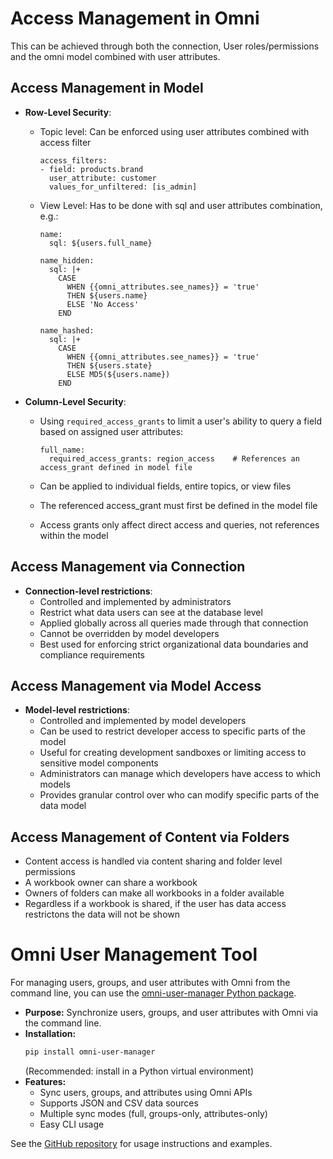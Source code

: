 # Access Management in Omni

This can be achieved through both the connection, User roles/permissions and the omni model combined with user attributes.

## Access Management in Model
- **Row-Level Security**: 
    - Topic level: Can be enforced using user attributes combined with access filter

      ```
      access_filters:
      - field: products.brand
        user_attribute: customer
        values_for_unfiltered: [is_admin]
      ```

    - View Level: Has to be done with sql and user attributes combination, e.g.:

      ```
      name:
        sql: ${users.full_name}

      name_hidden:
        sql: |+
          CASE 
            WHEN {{omni_attributes.see_names}} = 'true'
            THEN ${users.name}
            ELSE 'No Access'
          END

      name_hashed:
        sql: |+
          CASE 
            WHEN {{omni_attributes.see_names}} = 'true'
            THEN ${users.state}
            ELSE MD5(${users.name})
          END
      ```

- **Column-Level Security**: 
  - Using `required_access_grants` to limit a user's ability to query a field based on assigned user attributes:
  
    ```
    full_name:
      required_access_grants: region_access    # References an access_grant defined in model file
    ```
    
  - Can be applied to individual fields, entire topics, or view files
  - The referenced access_grant must first be defined in the model file
  - Access grants only affect direct access and queries, not references within the model

## Access Management via Connection
- **Connection-level restrictions**: 
  - Controlled and implemented by administrators
  - Restrict what data users can see at the database level
  - Applied globally across all queries made through that connection
  - Cannot be overridden by model developers
  - Best used for enforcing strict organizational data boundaries and compliance requirements

## Access Management via Model Access
- **Model-level restrictions**:
  - Controlled and implemented by model developers
  - Can be used to restrict developer access to specific parts of the model
  - Useful for creating development sandboxes or limiting access to sensitive model components
  - Administrators can manage which developers have access to which models
  - Provides granular control over who can modify specific parts of the data model

## Access Management of Content via Folders

- Content access is handled via content sharing and folder level permissions
- A workbook owner can share a workbook
- Owners of folders can make all workbooks in a folder available
- Regardless if a workbook is shared,  if the user has data access restrictons the data will not be shown

# Omni User Management Tool

For managing users, groups, and user attributes with Omni from the command line, you can use the [omni-user-manager Python package](https://github.com/Hawkfry-Group/omni-user-manager).

- **Purpose:** Synchronize users, groups, and user attributes with Omni via the command line.
- **Installation:**
  ```bash
  pip install omni-user-manager
  ```
  (Recommended: install in a Python virtual environment)
- **Features:**
  - Sync users, groups, and attributes using Omni APIs
  - Supports JSON and CSV data sources
  - Multiple sync modes (full, groups-only, attributes-only)
  - Easy CLI usage

See the [GitHub repository](https://github.com/Hawkfry-Group/omni-user-manager) for usage instructions and examples.
